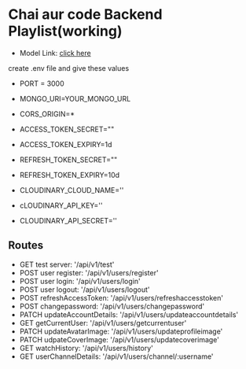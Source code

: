 # Chai aur code Backend Playlist(working)

- Model Link: [click here](https://app.eraser.io/workspace/YtPqZ1VogxGy1jzIDkzj)



create .env file and give these values
- PORT = 3000
- MONGO_URI=YOUR_MONGO_URL
- CORS_ORIGIN=*
- ACCESS_TOKEN_SECRET=""
- ACCESS_TOKEN_EXPIRY=1d
- REFRESH_TOKEN_SECRET=""
- REFRESH_TOKEN_EXPIRY=10d

- CLOUDINARY_CLOUD_NAME=''
- cLOUDINARY_API_KEY=''
- CLOUDINARY_API_SECRET=''



## Routes
- GET test server: '/api/v1/test'
- POST user register: '/api/v1/users/register'
- POST user login: '/api/v1/users/login'
- POST user logout: '/api/v1/users/logout'
- POST refreshAccessToken: '/api/v1/users/refreshaccesstoken'
- POST changepassword:  '/api/v1/users/changepassword'
- PATCH updateAccountDetails: '/api/v1/users/updateaccountdetails'
- GET getCurrentUser: '/api/v1/users/getcurrentuser'
- PATCH updateAvatarImage: '/api/v1/users/updateprofileimage'
- PATCH udpateCoverImage: '/api/v1/users/updatecoverimage'
- GET watchHistory: '/api/v1/users/history'
- GET userChannelDetails: '/api/v1/users/channel/:username'